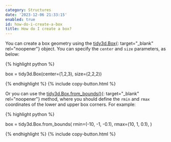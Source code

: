 ```yaml
---
category: Structures
date: '2023-12-06 21:33:15'
enabled: true
id: how-do-i-create-a-box
title: How do I create a box?
---
```


You can create a box geometry using the&nbsp;[tidy3d.Box](https://docs.flexcompute.com/projects/tidy3d/en/latest/_autosummary/tidy3d.Box.html#tidy3d-box){: target="_blank" rel="noopener"}&nbsp;object. You can specify the `center` and `size` parameters, as below:

<div markdown class="code-snippet">{% highlight python %}

box = tidy3d.Box(center=(1,2,3), size=(2,2,2))

{% endhighlight %}
{% include copy-button.html %}</div>

Or you can use the [tidy3d.Box.from\_bounds()](https://docs.flexcompute.com/projects/tidy3d/en/latest/_autosummary/tidy3d.Box.html#tidy3d.Box.from_bounds){: target="_blank" rel="noopener"} method, where you should define the `rmin` and `rmax` coordinates of the lower and upper box corners. For example:

<div markdown class="code-snippet">{% highlight python %}

box = tidy3d.Box.from_bounds(
  rmin=(-10, -1, -0.1),
  rmax=(10, 1, 0.1),
)

{% endhighlight %}
{% include copy-button.html %}</div>
